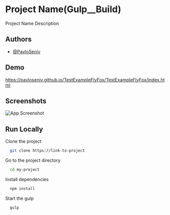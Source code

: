 # Project Name(Gulp__Build)

Project Name Description

## Authors

- [@PavloSeniv](https://github.com/PavloSeniv)

## Demo

https://pavloseniv.github.io/TestExampleFlyFox/TestExampleFlyFox/index.html

## Screenshots

![App Screenshot](https://via.placeholder.com/468x300?text=App+Screenshot+Here)

## Run Locally

Clone the project

```bash
  git clone https://link-to-project
```

Go to the project directory

```bash
  cd my-project
```

Install dependencies

```bash
  npm install
```

Start the gulp

```bash
  gulp
```

  
